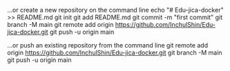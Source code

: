 …or create a new repository on the command line
echo "# Edu-jica-docker" >> README.md
git init
git add README.md
git commit -m "first commit"
git branch -M main
git remote add origin https://github.com/InchulShin/Edu-jica-docker.git
git push -u origin main

…or push an existing repository from the command line
git remote add origin https://github.com/InchulShin/Edu-jica-docker.git
git branch -M main
git push -u origin main